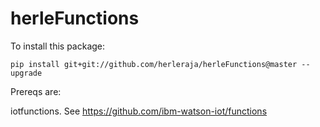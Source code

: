 # herleFunctions

To install this package: 

```
pip install git+git://github.com/herleraja/herleFunctions@master --upgrade
```

Prereqs are:

iotfunctions. See https://github.com/ibm-watson-iot/functions

